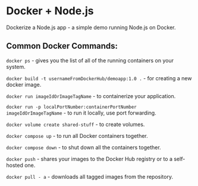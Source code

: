 # Docker + Node.js

Dockerize a Node.js app - a simple demo running Node.js on Docker.

## Common Docker Commands:

`docker ps` - gives you the list of all of the running containers on your system.

`docker build -t usernameFromDockerHub/demoapp:1.0 .` - for creating a new docker image.

`docker run imageIdOrImageTagName` - to containerize your application.

`docker run -p localPortNumber:containerPortNumber imageIdOrImageTagName` - to run it locally, use port forwarding.

`docker volume create shared-stuff` - to create volumes.

`docker compose up` - to run all Docker containers together.

`docker compose down` - to shut down all the containers together.

`docker push` - shares your images to the Docker Hub registry or to a self-hosted one.

`docker pull - a` - downloads all tagged images from the repository.
